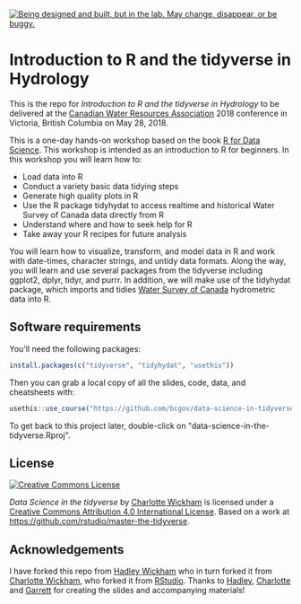 <div id="devex-badge"><a rel="Exploration" href="https://github.com/BCDevExchange/docs/blob/master/discussion/projectstates.md"><img alt="Being designed and built, but in the lab. May change, disappear, or be buggy." style="border-width:0" src="https://assets.bcdevexchange.org/images/badges/exploration.svg" title="Being designed and built, but in the lab. May change, disappear, or be buggy." /></a></div>

# Introduction to R and the tidyverse in Hydrology

This is the repo for *Introduction to R and the tidyverse in Hydrology* to be delivered at the [Canadian Water Resources Association](https://conference.cwra.org/) 2018 conference in Victoria, British Columbia on May 28, 2018.

This is a one-day hands-on workshop based on the book [R for Data Science](http://r4ds.had.co.nz/). This workshop is intended as an introduction to R for beginners. In this workshop you will learn how to:

- Load data into R
- Conduct a variety basic data tidying steps
- Generate high quality plots in R
- Use the R package tidyhydat to access realtime and historical Water Survey of Canada data directly from R
- Understand where and how to seek help for R
- Take away your R recipes for future analysis

You will learn how to visualize, transform, and model data in R and work with date-times, character strings, and untidy data formats. Along the way, you will learn and use several packages from the tidyverse including ggplot2, dplyr, tidyr, and purrr. In addition, we will make use of the tidyhydat package, which imports and tidies [Water Survey of Canada](https://wateroffice.ec.gc.ca/index_e.html) hydrometric data into R.



## Software requirements

You'll need the following packages:

```R
install.packages(c("tidyverse", "tidyhydat", "usethis"))
```

Then you can grab a local copy of all the slides, code, data, and cheatsheets with:

```R
usethis::use_course("https://github.com/bcgov/data-science-in-tidyverse")
```

To get back to this project later, double-click on "data-science-in-the-tidyverse.Rproj".

## License

<a rel="license" href="http://creativecommons.org/licenses/by/4.0/"><img alt="Creative Commons License" style="border-width:0" src="https://i.creativecommons.org/l/by/4.0/88x31.png" /></a>

<span xmlns:dct="http://purl.org/dc/terms/" property="dct:title">*Data Science in the tidyverse*</span> by <a xmlns:cc="http://creativecommons.org/ns#" href="https://github.com/cwickham/data-science-in-the-tidyverse" property="cc:attributionName" rel="cc:attributionURL">Charlotte Wickham</a> is licensed under a <a rel="license" href="http://creativecommons.org/licenses/by/4.0/">Creative Commons Attribution 4.0 International License</a>.  Based on a work at <a xmlns:dct="http://purl.org/dc/terms/" href="https://github.com/rstudio/master-the-tidyverse" rel="dct:source">https://github.com/rstudio/master-the-tidyverse</a>.

## Acknowledgements

I have forked this repo from [Hadley Wickham](https://github.com/hadley/data-science-in-tidyverse) who in turn forked it from [Charlotte Wickham](https://github.com/cwickham/data-science-in-tidyverse), who forked it from [RStudio](https://github.com/rstudio/master-the-tidyverse). Thanks to [Hadley](http://hadley.nz/), [Charlotte](http://cwick.co.nz) and [Garrett](https://github.com/garrettgman) for creating the slides and accompanying materials!